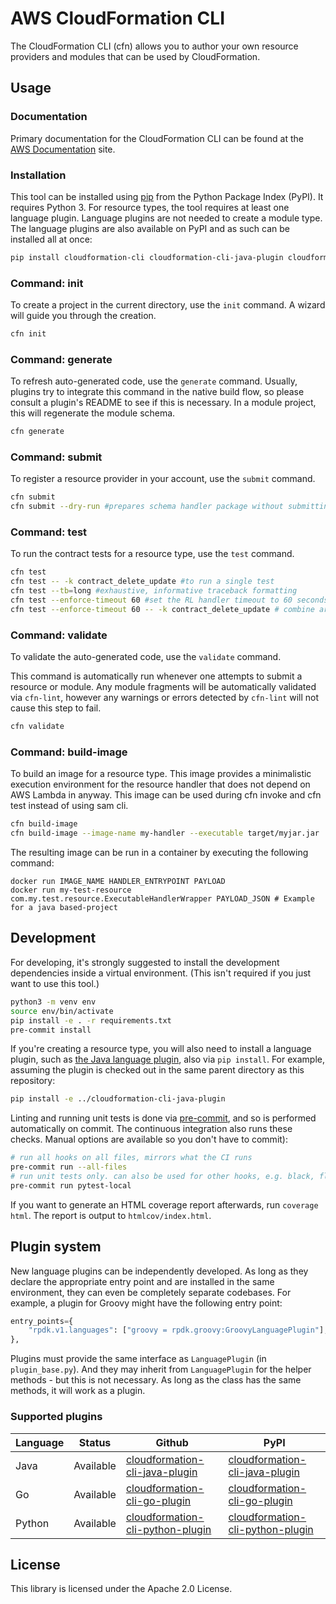 # AWS CloudFormation CLI

The CloudFormation CLI (cfn) allows you to author your own resource providers and modules that can be used by CloudFormation.

## Usage

### Documentation

Primary documentation for the CloudFormation CLI can be found at the [AWS Documentation](https://docs.aws.amazon.com/cloudformation-cli/latest/userguide/what-is-cloudformation-cli.html) site.

### Installation

This tool can be installed using [pip](https://pypi.org/project/pip/) from the Python Package Index (PyPI). It requires Python 3. For resource types, the tool requires at least one language plugin. Language plugins are not needed to create a module type. The language plugins are also available on PyPI and as such can be installed all at once:

```bash
pip install cloudformation-cli cloudformation-cli-java-plugin cloudformation-cli-go-plugin cloudformation-cli-python-plugin
```


### Command: init

To create a project in the current directory, use the `init` command. A wizard will guide you through the creation.

```bash
cfn init
```

### Command: generate

To refresh auto-generated code, use the `generate` command. Usually, plugins try to integrate this command in the native build flow, so please consult a plugin's README to see if this is necessary.
In a module project, this will regenerate the module schema.

```bash
cfn generate
```

### Command: submit

To register a resource provider in your account, use the `submit` command.

```bash
cfn submit
cfn submit --dry-run #prepares schema handler package without submitting for registration
```

### Command: test

To run the contract tests for a resource type, use the `test` command.

```bash
cfn test
cfn test -- -k contract_delete_update #to run a single test
cfn test --tb=long #exhaustive, informative traceback formatting
cfn test --enforce-timeout 60 #set the RL handler timeout to 60 seconds and CUD handler timeout to 120 seconds.
cfn test --enforce-timeout 60 -- -k contract_delete_update # combine args
```

### Command: validate

To validate the auto-generated code, use the `validate` command.

This command is automatically run whenever one attempts to submit a resource or module. Any module fragments will be automatically validated via `cfn-lint`, however any warnings or errors detected by `cfn-lint` will not cause this step to fail.

```bash
cfn validate
```

### Command: build-image

To build an image for a resource type. This image provides a minimalistic execution environment for the resource handler that does not depend on AWS Lambda in anyway. This image can be used during cfn invoke and cfn test instead of using sam cli.

```bash
cfn build-image
cfn build-image --image-name my-handler --executable target/myjar.jar
```

The resulting image can be run in a container by executing the following command:

```
docker run IMAGE_NAME HANDLER_ENTRYPOINT PAYLOAD
docker run my-test-resource com.my.test.resource.ExecutableHandlerWrapper PAYLOAD_JSON # Example for a java based-project
```


## Development

For developing, it's strongly suggested to install the development dependencies inside a virtual environment. (This isn't required if you just want to use this tool.)

```bash
python3 -m venv env
source env/bin/activate
pip install -e . -r requirements.txt
pre-commit install
```

If you're creating a resource type, you will also need to install a language plugin, such as [the Java language plugin](https://github.com/aws-cloudformation/cloudformation-cli-java-plugin), also via `pip install`. For example, assuming the plugin is checked out in the same parent directory as this repository:

```bash
pip install -e ../cloudformation-cli-java-plugin
```

Linting and running unit tests is done via [pre-commit](https://pre-commit.com/), and so is performed automatically on commit. The continuous integration also runs these checks. Manual options are available so you don't have to commit):

```bash
# run all hooks on all files, mirrors what the CI runs
pre-commit run --all-files
# run unit tests only. can also be used for other hooks, e.g. black, flake8, pylint-local
pre-commit run pytest-local
```

If you want to generate an HTML coverage report afterwards, run `coverage html`. The report is output to `htmlcov/index.html`.

## Plugin system

New language plugins can be independently developed. As long as they declare the appropriate entry point and are installed in the same environment, they can even be completely separate codebases. For example, a plugin for Groovy might have the following entry point:

```python
entry_points={
    "rpdk.v1.languages": ["groovy = rpdk.groovy:GroovyLanguagePlugin"],
},
```

Plugins must provide the same interface as `LanguagePlugin` (in `plugin_base.py`). And they may inherit from `LanguagePlugin` for the helper methods - but this is not necessary. As long as the class has the same methods, it will work as a plugin.

### Supported plugins

| Language | Status            | Github                                                                                                      | PyPI                                                                                       |
| -------- | ----------------- | ----------------------------------------------------------------------------------------------------------- | ---------------------------------------------------------------------------------------------- |
| Java     | Available         | [cloudformation-cli-java-plugin](https://github.com/aws-cloudformation/cloudformation-cli-java-plugin/)     | [cloudformation-cli-java-plugin](https://pypi.org/project/cloudformation-cli-java-plugin/)     |
| Go       | Available         | [cloudformation-cli-go-plugin](https://github.com/aws-cloudformation/cloudformation-cli-go-plugin/)         | [cloudformation-cli-go-plugin](https://pypi.org/project/cloudformation-cli-go-plugin/)         |
| Python   | Available         | [cloudformation-cli-python-plugin](https://github.com/aws-cloudformation/cloudformation-cli-python-plugin/) | [cloudformation-cli-python-plugin](https://pypi.org/project/cloudformation-cli-python-plugin/) |

## License

This library is licensed under the Apache 2.0 License.
